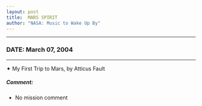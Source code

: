 ```yaml
---
layout: post
title:  MARS SPIRIT
author: "NASA: Music to Wake Up By"
---
```


----
### DATE: March 07, 2004
----
✦ My First Trip to Mars, by Atticus Fault

##### Comment:
* No mission comment
